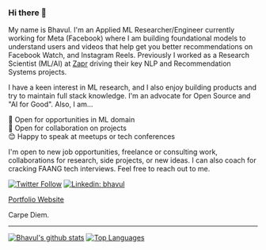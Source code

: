 ### Hi there 👋

My name is Bhavul. I'm an Applied ML Researcher/Engineer currently working for Meta (Facebook) where I am building foundational models to understand users and videos that help get you better recommendations on Facebook Watch, and Instagram Reels. Previously I worked as a Research Scientist (ML/AI) at [Zapr](https://www.zapr.in) driving their key NLP and Recommendation Systems projects. 

I have a keen interest in ML research, and I also enjoy building products and try to maintain full stack knowledge. I'm an advocate for Open Source and "AI for Good". Also, I am...

👋 Open for opportunities in ML domain  
👐 Open for collaboration on projects  
😊 Happy to speak at meetups or tech conferences  

I'm open to new job opportunities, freelance or consulting work, collaborations for research, side projects, or new ideas. I can also coach for cracking FAANG tech interviews. Feel free to reach out to me.
 
[![Twitter Follow](https://img.shields.io/twitter/follow/bhavulgauri.svg?style=social)](http://twitter.com/bhavulgauri)
[![Linkedin: bhavul](https://img.shields.io/badge/-bhavul-blue?style=flat-square&logo=Linkedin&logoColor=white&link=https://www.linkedin.com/in/bhavul/)](https://www.linkedin.com/in/bhavul/)  

[Portfolio Website](https://bhavul.com)

Carpe Diem.  

----

[![Bhavul's github stats](https://github-readme-stats.vercel.app/api?username=bhavul&count_private=true&show_icons=true)](https://github.com/anuraghazra/github-readme-stats)
[![Top Languages](https://github-readme-stats.vercel.app/api/top-langs/?username=bhavul&layout=compact&hide=javascript)](https://github.com/anuraghazra/github-readme-stats)


<!--
**bhavul/bhavul** is a ✨ _special_ ✨ repository because its `README.md` (this file) appears on your GitHub profile.

Here are some ideas to get you started:

- 🔭 I’m currently working on ...
- 🌱 I’m currently learning ...
- 👯 I’m looking to collaborate on ...
- 🤔 I’m looking for help with ...
- 💬 Ask me about ...
- 📫 How to reach me: ...
- 😄 Pronouns: ...
- ⚡ Fun fact: ...
-->
